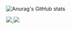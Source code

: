 ![Anurag's GitHub stats](https://github-readme-stats.vercel.app/api?username=joseramondopico12&theme=transparent&show_icons=true)

<a href="mailto:josedopicobarroso@gmail.com">
  <img src="https://img.shields.io/badge/Gmail-D14836?style=for-the-badge&logo=gmail&logoColor=white" />
</a>
<a href="https://www.linkedin.com/in/jos%C3%A9-ram%C3%B3n-dopico-barroso-2094a41ba/" target="_blank">
  <img src="https://img.shields.io/badge/LinkedIn-0077B5?style=for-the-badge&logo=linkedin&logoColor=white" />
</a>
